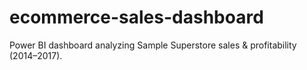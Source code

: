 # ecommerce-sales-dashboard
Power BI dashboard analyzing Sample Superstore sales &amp; profitability (2014–2017).

